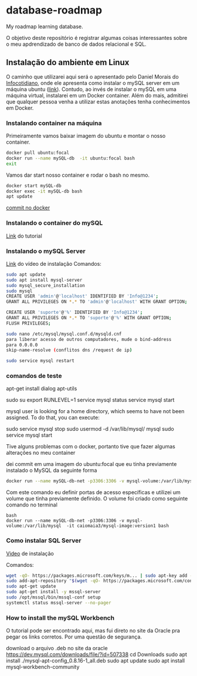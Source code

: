 # database-roadmap
My roadmap learning database.

O objetivo deste repositório é registrar algumas coisas interessantes sobre o meu apdrendizado de banco de dados relacional e SQL.


## Instalação do ambiente em Linux

O caminho que utilizarei aqui será o apresentado pelo Daniel Morais do [Infocotidiano](https://www.youtube.com/channel/UCzSoG5woURgXNNaDjdm6f4Q), onde ele apresenta como instalar o mySQL server em um máquina ubuntu ([link](https://www.youtube.com/watch?v=vt6W_YBHH_E)). Contudo, ao invés de instalar o mySQL em uma máquina virtual, instalarei em um Docker container. Além do mais, admitirei que qualquer pessoa venha a utilizar estas anotações tenha conhecimentos em Docker.

### Instalando container na máquina

Primeiramente vamos baixar imagem do ubuntu e montar o nosso container.

```bash
docker pull ubuntu:focal
docker run --name mySQL-db  -it ubuntu:focal bash
exit
```
Vamos dar start nosso container e rodar o bash no mesmo.

```bash
docker start mySQL-db
docker exec -it mySQL-db bash
apt update
```

[commit no docker](https://www.youtube.com/watch?v=u0_V8Scg9hI)

### Instalando o container do mySQL

[Link](https://techexpert.tips/mysql/mysql-docker-installation/#:~:text=Tutorial%20MySQL%20%2D%20Docker%20Installation%20on,Install%20the%20Docker%20service.&text=Download%20the%20MySQL%20docker%20image%20from%20the%20online%20repository.&text=List%20the%20Docker%20images%20installed%20on%20your%20system.&text=Start%20a%20new%20MySQL%20container%20using%20this%20Docker%20image.) do tutorial

### Instalando o mySQL Server
[Link](https://www.youtube.com/watch?v=vr_2yqOmyFk) do vídeo de instalação
Comandos:

```bash
sudo apt update
sudo apt install mysql-server
sudo mysql_secure_installation
sudo mysql
CREATE USER 'admin'@'localhost' IDENTIFIED BY 'Info@1234';
GRANT ALL PRIVILEGES ON *.* TO 'admin'@'localhost' WITH GRANT OPTION;

CREATE USER 'suporte'@'%' IDENTIFIED BY 'Info@1234';
GRANT ALL PRIVILEGES ON *.* TO 'suporte'@'%' WITH GRANT OPTION;
FLUSH PRIVILEGES;

sudo nano /etc/mysql/mysql.conf.d/mysqld.cnf
para liberar acesso de outros computadores, mude o bind-address
para 0.0.0.0
skip-name-resolve (conflitos dns /request de ip)

sudo service mysql restart

```

### comandos de teste
apt-get install dialog apt-utils

sudo su
export RUNLEVEL=1
service mysql status
service mysql start

mysql user is looking for a home directory, which seems to have not been assigned. To do that, you can execute:

sudo service mysql stop
sudo usermod -d /var/lib/mysql/ mysql
sudo service mysql start

Tive alguns problemas com o docker, portanto tive que fazer algumas alterações no meu container

dei commit em uma imagem do ubuntu:focal que eu tinha previamente instalado o MySQL da seguinte forma

```bash
docker run --name mySQL-db-net -p3306:3306 -v mysql-volume:/var/lib/mysql  -it caiomaia3/mysql-image:version1 bash
```
Com este comando eu definir portas de acesso específicas e utilizei um volume que tinha previamente definido.
O volume foi criado como seguinte comando no terminal

```
bash
docker run --name mySQL-db-net -p3306:3306 -v mysql-volume:/var/lib/mysql  -it caiomaia3/mysql-image:version1 bash
```

### Como instalar SQL Server

[Video](https://www.youtube.com/watch?v=vt6W_YBHH_E) de instalação

Comandos:

```bash
wget -qO- https://packages.microsoft.com/keys/m... | sudo apt-key add -
sudo add-apt-repository "$(wget -qO- https://packages.microsoft.com/config...)"
sudo apt-get update
sudo apt-get install -y mssql-server
sudo /opt/mssql/bin/mssql-conf setup
systemctl status mssql-server --no-pager
```

### How to install the mySQL Workbench

O tutorial pode ser encontrado aqui, mas fui direto no site da Oracle pra pegar os links corretos. Por uma questão de segurança.


download o arquivo .deb no site da oracle
https://dev.mysql.com/downloads/file/?id=507338
cd Downloads
sudo apt install ./mysql-apt-config_0.8.16-1_all.deb
sudo apt update
sudo apt install mysql-workbench-community
